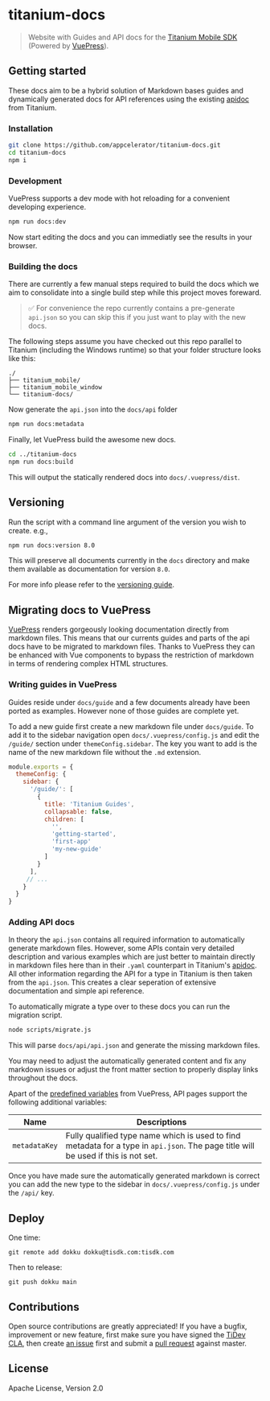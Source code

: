 # titanium-docs

> Website with Guides and API docs for the [Titanium Mobile SDK](https://github.com/appcelerator/titanium_mobile) (Powered by [VuePress](https://vuepress.vuejs.org/)).

## Getting started

These docs aim to be a hybrid solution of Markdown bases guides and dynamically generated docs for API references using the existing [apidoc](https://github.com/appcelerator/titanium_mobile/tree/master/apidoc) from Titanium.

### Installation

```bash
git clone https://github.com/appcelerator/titanium-docs.git
cd titanium-docs
npm i
```

### Development

VuePress supports a dev mode with hot reloading for a convenient developing experience.

```bash
npm run docs:dev
```

Now start editing the docs and you can immediatly see the results in your browser.

### Building the docs

There are currently a few manual steps required to build the docs which we aim to consolidate into a single build step while this project moves foreward.

> ✅ For convenience the repo currently contains a pre-generate `api.json` so you can skip this if you just want to play with the new docs.

The following steps assume you have checked out this repo parallel to Titanium (including the Windows runtime) so that your folder structure looks like this:

```
./
├── titanium_mobile/
├── titanium_mobile_window
└── titanium-docs/
```

Now generate the `api.json` into the `docs/api` folder

```bash
npm run docs:metadata
```

Finally, let VuePress build the awesome new docs.

```bash
cd ../titanium-docs
npm run docs:build
```

This will output the statically rendered docs into `docs/.vuepress/dist`.

## Versioning

Run the script with a command line argument of the version you wish to create. e.g.,

```bash
npm run docs:version 8.0
```

This will preserve all documents currently in the `docs` directory and make them available as documentation for version `8.0`.

For more info please refer to the [versioning guide](https://titanium-docs-devkit.netlify.com/guide/versioning.html).

## Migrating docs to VuePress

[VuePress](https://vuepress.vuejs.org/) renders gorgeously looking documentation directly from markdown files. This means that our currents guides and parts of the api docs have to be migrated to markdown files. Thanks to VuePress they can be enhanced with Vue components to bypass the restriction of markdown in terms of rendering complex HTML structures.

### Writing guides in VuePress

Guides reside under `docs/guide` and a few documents already have been ported as examples. However none of those guides are complete yet.

To add a new guide first create a new markdown file under `docs/guide`. To add it to the sidebar navigation open `docs/.vuepress/config.js` and edit the `/guide/` section under `themeConfig.sidebar`. The key you want to add is the name of the new markdown file without the `.md` extension.

```js
module.exports = {
  themeConfig: {
    sidebar: {
      '/guide/': [
        {
          title: 'Titanium Guides',
          collapsable: false,
          children: [
            '',
            'getting-started',
            'first-app'
            'my-new-guide'
          ]
        }
      ],
     // ...
    }
  }
}
```

### Adding API docs

In theory the `api.json` contains all required information to automatically generate markdown files. However, some APIs contain very detailed description and various examples which are just better to maintain directly in markdown files here than in their `.yaml` counterpart in Titanium's [apidoc](https://github.com/appcelerator/titanium_mobile/tree/master/apidoc). All other information regarding the API for a type in Titanium is then taken from the `api.json`. This creates a clear seperation of extensive documentation and simple api reference.

To automatically migrate a type over to these docs you can run the migration script.

```bash
node scripts/migrate.js
```

This will parse `docs/api/api.json` and generate the missing markdown files.

You may need to adjust the automatically generated content and fix any markdown issues or adjust the front matter section to properly display links throughout the docs.

Apart of the [predefined variables](https://vuepress.vuejs.org/guide/frontmatter.html#predefined-variables) from VuePress, API pages support the following additional variables:

| Name | Descriptions |
| --- | --- |
| `metadataKey` | Fully qualified type name which is used to find metadata for a type in `api.json`. The page title will be used if this is not set. |

Once you have made sure the automatically generated markdown is correct you can add the new type to the sidebar in `docs/.vuepress/config.js` under the `/api/` key.

## Deploy

One time:

	git remote add dokku dokku@tisdk.com:tisdk.com

Then to release:

	git push dokku main

## Contributions

Open source contributions are greatly appreciated! If you have a bugfix, improvement or new feature, first make sure you have signed the [TiDev CLA](https://github.com/tidev/organization-docs/blob/main/AUTHORIZED_CONTRIBUTORS.md), then create
[an issue](https://github.com/appcelerator/titanium-docs/issues/new) first and submit a [pull request](https://github.com/appcelerator/titanium-docs/pulls/new) against master.

## License

Apache License, Version 2.0
